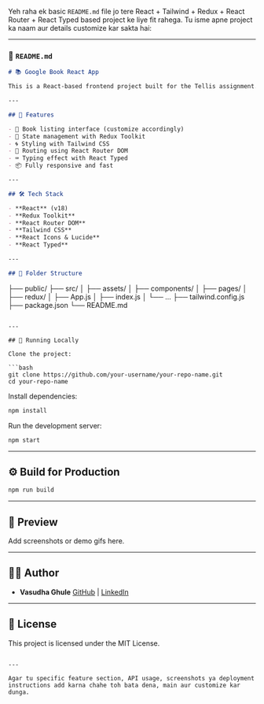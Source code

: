 Yeh raha ek basic `README.md` file jo tere React + Tailwind + Redux + React Router + React Typed based project ke liye fit rahega. Tu isme apne project ka naam aur details customize kar sakta hai:

---

### 📘 `README.md`

```markdown
# 📚 Google Book React App

This is a React-based frontend project built for the Tellis assignment. It demonstrates the use of React, Redux Toolkit, Tailwind CSS, and React Router DOM. Also features typing animation using `react-typed`.

---

## 🚀 Features

- 📖 Book listing interface (customize accordingly)
- 🧠 State management with Redux Toolkit
- 🌀 Styling with Tailwind CSS
- 🔁 Routing using React Router DOM
- ⌨️ Typing effect with React Typed
- 📦 Fully responsive and fast

---

## 🛠️ Tech Stack

- **React** (v18)
- **Redux Toolkit**
- **React Router DOM**
- **Tailwind CSS**
- **React Icons & Lucide**
- **React Typed**

---

## 📂 Folder Structure

```

├── public/
├── src/
│   ├── assets/
│   ├── components/
│   ├── pages/
│   ├── redux/
│   ├── App.js
│   ├── index.js
│   └── ...
├── tailwind.config.js
├── package.json
└── README.md

````

---

## 🧪 Running Locally

Clone the project:

```bash
git clone https://github.com/your-username/your-repo-name.git
cd your-repo-name
````

Install dependencies:

```bash
npm install
```

Run the development server:

```bash
npm start
```

---

## ⚙️ Build for Production

```bash
npm run build
```

---

## 📸 Preview

Add screenshots or demo gifs here.

---

## 🙋‍♀️ Author

* **Vasudha Ghule**
  [GitHub](https://github.com/vasudhaghule) | [LinkedIn](https://linkedin.com/in/vasudhaghule)

---

## 📄 License

This project is licensed under the MIT License.

```

---

Agar tu specific feature section, API usage, screenshots ya deployment instructions add karna chahe toh bata dena, main aur customize kar dunga.
```
